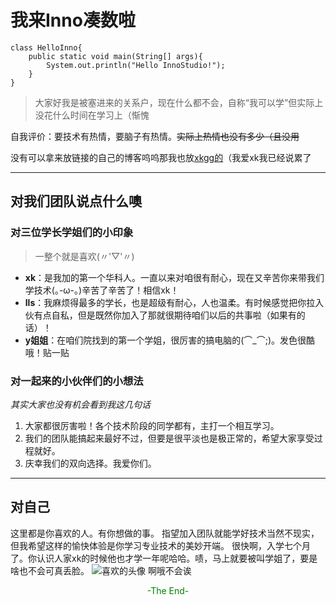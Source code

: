 # 我来Inno凑数啦
```
class HelloInno{
    public static void main(String[] args){
        System.out.println("Hello InnoStudio!");
    }
}
```

> 大家好我是被塞进来的关系户，现在什么都不会，自称“我可以学”但实际上没花什么时间在学习上（惭愧

自我评价：要技术有热情，要脑子有热情。~~实际上热情也没有多少（且没用~~

没有可以拿来放链接的自己的博客呜呜那我也放[xkgg的](https://dekrt.cn/archives/)（我爱xk我已经说累了
___

## 对我们团队说点什么噢

### 对三位学长学姐们的小印象
>一整个就是喜欢(〃'▽'〃)
* **xk**：是我加的第一个华科人。一直以来对咱很有耐心，现在又辛苦你来带我们学技术(｡-ω-｡)辛苦了辛苦了！相信xk！
* **lls**：我麻烦得最多的学长，也是超级有耐心，人也温柔。有时候感觉把你拉入伙有点自私，但是既然你加入了那就很期待咱们以后的共事啦（如果有的话）！
* **y姐姐**：在咱们院找到的第一个学姐，很厉害的搞电脑的(⌒_⌒;)。发色很酷哦！贴一贴

### 对一起来的小伙伴们的小想法
*其实大家也没有机会看到我这几句话*
1. 大家都很厉害啦！各个技术阶段的同学都有，主打一个相互学习。
2. 我们的团队能搞起来最好不过，但要是很平淡也是极正常的，希望大家享受过程就好。
3. 庆幸我们的双向选择。我爱你们。
___
## 对自己
这里都是你喜欢的人。有你想做的事。
指望加入团队就能学好技术当然不现实，但我希望这样的愉快体验是你学习专业技术的美妙开端。
很快啊，入学七个月了。你认识人家xk的时候他也才学一年呢哈哈。啧，马上就要被叫学姐了，要是啥也不会可真丢脸。
![喜欢的头像](%E5%A4%B4%E5%83%8F.jpg)
啊哦不会诶

<center><font color=#008000>-The End-
